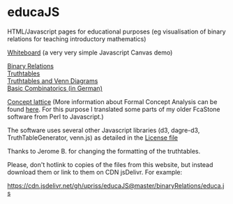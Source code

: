 # educaJS

HTML/Javascript pages for educational purposes 
(eg visualisation of binary relations for teaching introductory mathematics) 

<a href="https://upriss.github.io/educaJS/whiteboard/drawing.html">Whiteboard</a>
(a very very simple Javascript Canvas demo)
<p>
<a href="https://upriss.github.io/educaJS/binaryRelations/binRel.html">
Binary Relations</a><br>

<a href="https://upriss.github.io/educaJS/binaryRelations/booleanOps.html">
Truthtables</a><br>

<a href="https://upriss.github.io/educaJS/binaryRelations/booleanOps.html?plusVenn=yes">
Truthtables and Venn Diagrams</a><br>

<a href="https://upriss.github.io/educaJS/binaryRelations/kombinatorik.html">
Basic Combinatorics (in German)</a><br>

<a href="https://upriss.github.io/educaJS/binaryRelations/binRel.html?ttype=fca&graph=%7B%5Bgreen%2Cblue%5D%2C%20%5Borange%2Cred%5D%2C%20%5Bgreen%2Cblue%5D%2C%20%5Borange%2Cyellow%5D%2C%20%5Bviolet%2Cblue%5D%2C%20%5Bviolet%2Cred%5D%2C%20%5Bgreen%2Cyellow%5D%7D%20%0A">Concept lattice</a> (More information about Formal Concept Analysis can be found <a href="https://www.upriss.org.uk/fca/fca.html">here</a>. For this purpose I translated some parts of my older FcaStone software from Perl to Javascript.)<br>

The software uses several other Javascript libraries (d3, dagre-d3, TruthTableGenerator,
venn.js) as detailed in the 
<a href="https://upriss.github.io/educaJS/LICENSE.txt">License file</a>
<p>
Thanks to Jerome B. for changing the formatting of the truthtables.
<p>
Please, don't hotlink to copies of the files from this website, but instead
download them or link to them on CDN jsDelivr. For example:

https://cdn.jsdelivr.net/gh/upriss/educaJS@master/binaryRelations/educa.js